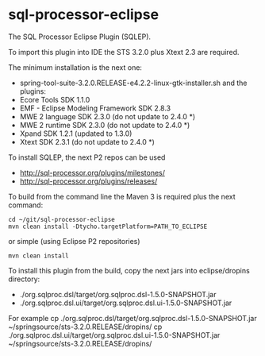 sql-processor-eclipse
=====================

The SQL Processor Eclipse Plugin (SQLEP).

To import this plugin into IDE the STS 3.2.0 plus Xtext 2.3 are required.

The minimum installation is the next one:
- spring-tool-suite-3.2.0.RELEASE-e4.2.2-linux-gtk-installer.sh
and the plugins:
 - Ecore Tools SDK 1.1.0
 - EMF - Eclipse Modeling Framework SDK 2.8.3
 - MWE 2 language SDK 2.3.0 (do not update to 2.4.0 *)
 - MWE 2 runtime SDK 2.3.0 (do not update to 2.4.0 *)
 - Xpand SDK 1.2.1 (updated to 1.3.0)
 - Xtext SDK 2.3.1 (do not update to 2.4.0 *)

To install SQLEP, the next P2 repos can be used
 - http://sql-processor.org/plugins/milestones/
 - http://sql-processor.org/plugins/releases/

To build from the command line the Maven 3 is required plus the next command:

    cd ~/git/sql-processor-eclipse
    mvn clean install -Dtycho.targetPlatform=PATH_TO_ECLIPSE

or simple (using Eclipse P2 repositories)

    mvn clean install

To install this plugin from the build, copy the next jars into eclipse/dropins directory:
 - ./org.sqlproc.dsl/target/org.sqlproc.dsl-1.5.0-SNAPSHOT.jar
 - ./org.sqlproc.dsl.ui/target/org.sqlproc.dsl.ui-1.5.0-SNAPSHOT.jar

For example
    cp ./org.sqlproc.dsl/target/org.sqlproc.dsl-1.5.0-SNAPSHOT.jar ~/springsource/sts-3.2.0.RELEASE/dropins/
    cp ./org.sqlproc.dsl.ui/target/org.sqlproc.dsl.ui-1.5.0-SNAPSHOT.jar ~/springsource/sts-3.2.0.RELEASE/dropins/

